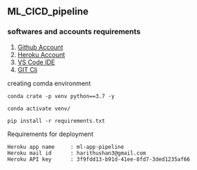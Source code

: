 ## ML_CICD_pipeline
### softwares and accounts requirements

1. [Github Account](https://github.com/)
1. [Heroku Account](www.heroku.com)
1. [VS Code IDE](https://code.visualstudio.com/)
1. [GIT Cli](https://git-scm.com/docs/gitcli)

creating comda environment
```
conda crate -p venv python==3.7 -y
```
```
conda activate venv/
```
```
pip install -r requirements.txt
```
Requirements for deployment
```
Heroku app name     : ml-app-pipeline
Heroku mail id      : harithushan3@gmail.com
Heroku API key      : 3f9fdd13-b91d-41ee-8fd7-3ded1235af66  
```